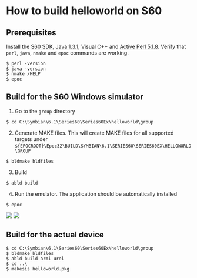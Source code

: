 # How to build helloworld on S60

## Prerequisites

Install the [S60 SDK](http://urjaman.ddns.net/sissshare/s60-2ndEd-dev/1stEd/nS60_sdk_v1_2.zip), [Java 1.3.1](http://www.oracle.com/technetwork/java/javasebusiness/downloads/java-archive-downloads-javase13-419413.html), Visual C++ and [Active Perl 5.1.8](https://sourceforge.net/p/wpbdc/website/ci/2ee71367b1932176847e8f969af85168d94c89f4/tree/Download/ActivePerl-5.6.1.635-MSWin32-x86.msi?format=raw). Verify that `perl`, `java`, `nmake` and `epoc` commands are working.

```
$ perl -version
$ java -version
$ nmake /HELP
$ epoc
```

## Build for the S60 Windows simulator

1. Go to the `group` directory
```
$ cd C:\Symbian\6.1\Series60\Series60Ex\helloworld\group
```
2. Generate MAKE files. This will create MAKE files for all supported targets under `${EPOCROOT}\Epoc32\BUILD\SYMBIAN\6.1\SERIES60\SERIES60EX\HELLOWORLD\GROUP`
```
$ bldmake bldfiles
```
3. Build
```
$ abld build
```
4. Run the emulator. The application should be automatically installed
```
$ epoc
```
![](https://raw.githubusercontent.com/loociano/N-Gage-emu-docs/master/img/helloworld-emulator-1.png)
![](https://raw.githubusercontent.com/loociano/N-Gage-emu-docs/master/img/helloworld-emulator-2.png)

## Build for the actual device

```
$ cd C:\Symbian\6.1\Series60\Series60Ex\helloworld\group
$ bldmake bldfiles
$ abld build armi urel
$ cd ..\
$ makesis helloworld.pkg
```